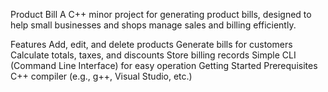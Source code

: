 Product Bill
A C++ minor project for generating product bills, designed to help small businesses and shops manage sales and billing efficiently.

Features
Add, edit, and delete products
Generate bills for customers
Calculate totals, taxes, and discounts
Store billing records
Simple CLI (Command Line Interface) for easy operation
Getting Started
Prerequisites
C++ compiler (e.g., g++, Visual Studio, etc.)
